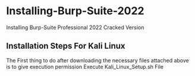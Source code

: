 # Installing-Burp-Suite-2022
Installing Burp-Suite Professional 2022 Cracked Version
## Installation Steps For Kali Linux
The First thing to do after downloading the necessary files attached above is to give execution permission
Execute Kali_Linux_Setup.sh File
